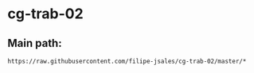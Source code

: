 # cg-trab-02

## Main path:
```
https://raw.githubusercontent.com/filipe-jsales/cg-trab-02/master/*
```
